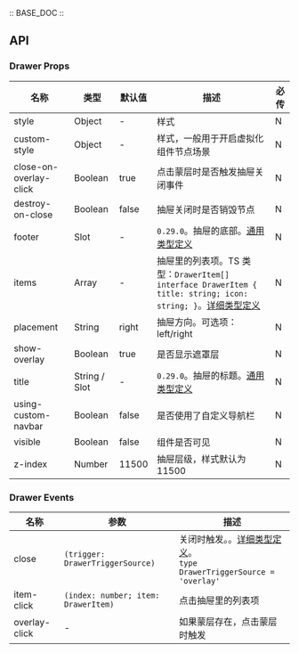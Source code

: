 :: BASE_DOC ::

## API

### Drawer Props

名称 | 类型 | 默认值 | 描述 | 必传
-- | -- | -- | -- | --
style | Object | - | 样式 | N
custom-style | Object | - | 样式，一般用于开启虚拟化组件节点场景 | N
close-on-overlay-click | Boolean | true | 点击蒙层时是否触发抽屉关闭事件 | N
destroy-on-close | Boolean | false | 抽屉关闭时是否销毁节点 | N
footer | Slot | - | `0.29.0`。抽屉的底部。[通用类型定义](https://github.com/Tencent/tdesign-miniprogram/blob/develop/src/common/common.ts) | N
items | Array | - | 抽屉里的列表项。TS 类型：`DrawerItem[]` `interface DrawerItem { title: string; icon: string; }`。[详细类型定义](https://github.com/Tencent/tdesign-miniprogram/tree/develop/src/drawer/type.ts) | N
placement | String | right | 抽屉方向。可选项：left/right | N
show-overlay | Boolean | true | 是否显示遮罩层 | N
title | String / Slot | - | `0.29.0`。抽屉的标题。[通用类型定义](https://github.com/Tencent/tdesign-miniprogram/blob/develop/src/common/common.ts) | N
using-custom-navbar | Boolean | false | 是否使用了自定义导航栏 | N
visible | Boolean | false | 组件是否可见 | N
z-index | Number | 11500 | 抽屉层级，样式默认为 11500 | N

### Drawer Events

名称 | 参数 | 描述
-- | -- | --
close | `(trigger: DrawerTriggerSource)` | 关闭时触发。。[详细类型定义](https://github.com/Tencent/tdesign-miniprogram/tree/develop/src/drawer/type.ts)。<br/>`type DrawerTriggerSource = 'overlay'`<br/>
item-click | `(index: number; item: DrawerItem)` | 点击抽屉里的列表项
overlay-click | \- | 如果蒙层存在，点击蒙层时触发

